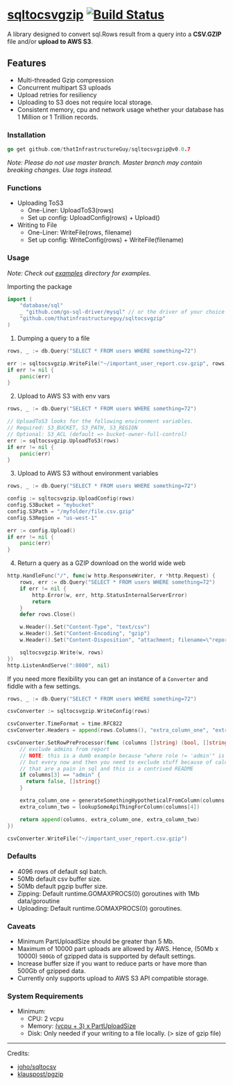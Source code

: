 # [sqltocsvgzip](https://pkg.go.dev/github.com/thatInfrastructureGuy/sqltocsvgzip) [![Build Status](https://travis-ci.com/thatInfrastructureGuy/sqltocsvgzip.svg?branch=master)](https://travis-ci.com/github/thatInfrastructureGuy/sqltocsvgzip)

A library designed to convert sql.Rows result from a query into a **CSV.GZIP** file and/or **upload to AWS S3**.

## Features
* Multi-threaded Gzip compression
* Concurrent multipart S3 uploads
* Upload retries for resiliency
* Uploading to S3 does not require local storage.
* Consistent memory, cpu and network usage whether your database has 1 Million or 1 Trillion records.
 
### Installation
```go 
go get github.com/thatInfrastructureGuy/sqltocsvgzip@v0.0.7
```

_Note: Please do not use master branch. Master branch may contain breaking changes. Use tags instead._

### Functions
* Uploading ToS3 
    * One-Liner:  UploadToS3(rows)
    * Set up config:  UploadConfig(rows) + Upload()
* Writing to File
    * One-Liner: WriteFile(rows, filename)
    * Set up config: WriteConfig(rows) + WriteFile(filename)

### Usage

_Note: Check out [examples](https://github.com/thatInfrastructureGuy/sqltocsvgzip/tree/master/examples) directory for examples._

Importing the package

```go
import (
    "database/sql"
    _ "github.com/go-sql-driver/mysql" // or the driver of your choice
    "github.com/thatinfrastructureguy/sqltocsvgzip"
)
```

1. Dumping a query to a file

```go
rows, _ := db.Query("SELECT * FROM users WHERE something=72")

err := sqltocsvgzip.WriteFile("~/important_user_report.csv.gzip", rows)
if err != nil {
    panic(err)
}
```

2. Upload to AWS S3 with env vars

```go
rows, _ := db.Query("SELECT * FROM users WHERE something=72")

// UploadToS3 looks for the following environment variables.
// Required: S3_BUCKET, S3_PATH, S3_REGION
// Optional: S3_ACL (default => bucket-owner-full-control)
err := sqltocsvgzip.UploadToS3(rows)
if err != nil {
    panic(err)
}
```

3. Upload to AWS S3 without environment variables

```go
rows, _ := db.Query("SELECT * FROM users WHERE something=72")

config := sqltocsvgzip.UploadConfig(rows)
config.S3Bucket = "mybucket"
config.S3Path = "/myfolder/file.csv.gzip"
config.S3Region = "us-west-1"

err := config.Upload()
if err != nil {
    panic(err)
}
```

4. Return a query as a GZIP download on the world wide web

```go
http.HandleFunc("/", func(w http.ResponseWriter, r *http.Request) {
    rows, err := db.Query("SELECT * FROM users WHERE something=72")
    if err != nil {
        http.Error(w, err, http.StatusInternalServerError)
        return
    }
    defer rows.Close()

    w.Header().Set("Content-Type", "text/csv")
    w.Header().Set("Content-Encoding", "gzip")
    w.Header().Set("Content-Disposition", "attachment; filename=\"report.csv.gzip\"")

    sqltocsvgzip.Write(w, rows)
})
http.ListenAndServe(":8080", nil)
```

If you need more flexibility you can get an instance of a `Converter` and fiddle with a few settings.

```go
rows, _ := db.Query("SELECT * FROM users WHERE something=72")

csvConverter := sqltocsvgzip.WriteConfig(rows)

csvConverter.TimeFormat = time.RFC822
csvConverter.Headers = append(rows.Columns(), "extra_column_one", "extra_column_two")

csvConverter.SetRowPreProcessor(func (columns []string) (bool, []string) {
    // exclude admins from report
    // NOTE: this is a dumb example because "where role != 'admin'" is better
    // but every now and then you need to exclude stuff because of calculations
    // that are a pain in sql and this is a contrived README
    if columns[3] == "admin" {
      return false, []string{}
    }

    extra_column_one = generateSomethingHypotheticalFromColumn(columns[2])
    extra_column_two = lookupSomeApiThingForColumn(columns[4])

    return append(columns, extra_column_one, extra_column_two)
})

csvConverter.WriteFile("~/important_user_report.csv.gzip")
```

### Defaults
* 4096 rows of default sql batch.
* 50Mb default csv buffer size.
* 50Mb default pgzip buffer size.
* Zipping: Default runtime.GOMAXPROCS(0) goroutines with 1Mb data/goroutine
* Uploading: Default runtime.GOMAXPROCS(0) goroutines.

### Caveats
* Minimum PartUploadSize should be greater than 5 Mb.
* Maximum of 10000 part uploads are allowed by AWS. Hence, (50Mb x 10000) `500Gb` of gzipped data is supported by default settings.
* Increase buffer size if you want to reduce parts or have more than 500Gb of gzipped data.
* Currently only supports upload to AWS S3 API compatible storage.

### System Requirements
* Minimum:
    * CPU: 2 vcpu
    * Memory: [(vcpu + 3) x PartUploadSize](https://github.com/thatInfrastructureGuy/sqltocsvgzip/wiki/Memory-Footprint-Calculation)
    * Disk: Only needed if your writing to a file locally. (> size of gzip file)

---

Credits:
* [joho/sqltocsv](github.com/joho/sqltocsv)
* [klauspost/pgzip](https://github.com/klauspost/pgzip)
